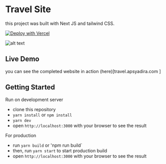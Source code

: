 # Travel Site

this project was built with Next JS and tailwind CSS.

[![Deploy with Vercel](https://vercel.com/button)](https://vercel.com/new/git/external?repository-url=https%3A%2F%2Fgithub.com%2Frevell29%2FTravel_website-NextJS&project-name=travel-site&repo-name=Travel_website-NextJS)

![alt text](https://cdn.dribbble.com/users/5051378/screenshots/14453627/media/2a16cfb0869717f6cf2afd1c1e41c25d.png)

## Live Demo

you can see the completed website in action (here)[travel.apsyadira.com
]

## Getting Started

Run on development server

- clone this repository
- `yarn install` or `npm install`
- `yarn dev`
- open `http://localhost:3000` with your browser to see the result

For production

- run `yarn build` or 'npm run build`
- then, run `yarn start` to start production build
- open `http://localhost:3000` with your browser to see the result
